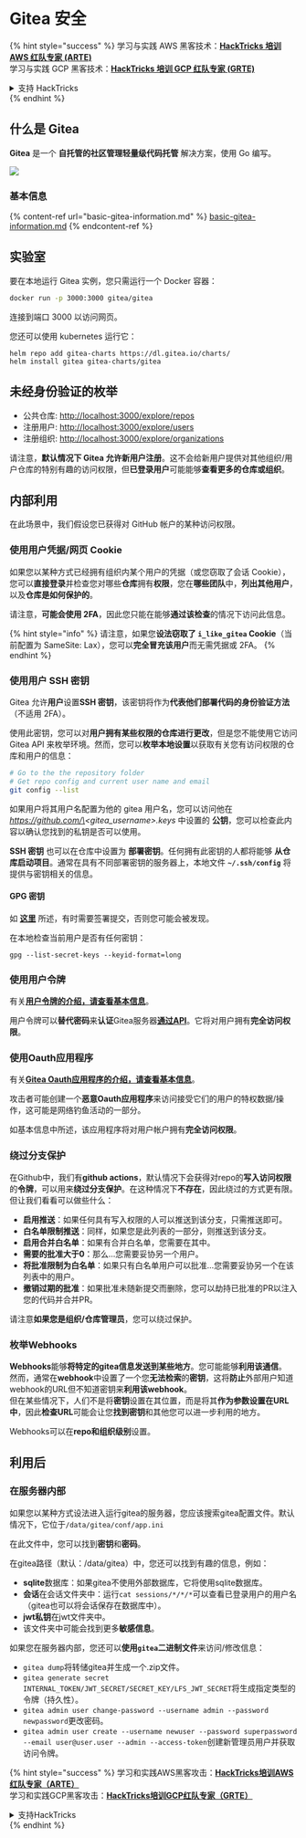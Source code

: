 # Gitea 安全

{% hint style="success" %}
学习与实践 AWS 黑客技术：<img src="../../.gitbook/assets/image (1) (1) (1).png" alt="" data-size="line">[**HackTricks 培训 AWS 红队专家 (ARTE)**](https://training.hacktricks.xyz/courses/arte)<img src="../../.gitbook/assets/image (1) (1) (1).png" alt="" data-size="line">\
学习与实践 GCP 黑客技术：<img src="../../.gitbook/assets/image (2).png" alt="" data-size="line">[**HackTricks 培训 GCP 红队专家 (GRTE)**<img src="../../.gitbook/assets/image (2).png" alt="" data-size="line">](https://training.hacktricks.xyz/courses/grte)

<details>

<summary>支持 HackTricks</summary>

* 查看 [**订阅计划**](https://github.com/sponsors/carlospolop)!
* **加入** 💬 [**Discord 群组**](https://discord.gg/hRep4RUj7f) 或 [**Telegram 群组**](https://t.me/peass) 或 **关注** 我们的 **Twitter** 🐦 [**@hacktricks\_live**](https://twitter.com/hacktricks_live)**.**
* **通过向** [**HackTricks**](https://github.com/carlospolop/hacktricks) 和 [**HackTricks Cloud**](https://github.com/carlospolop/hacktricks-cloud) GitHub 仓库提交 PR 分享黑客技巧。

</details>
{% endhint %}

## 什么是 Gitea

**Gitea** 是一个 **自托管的社区管理轻量级代码托管** 解决方案，使用 Go 编写。

![](<../../.gitbook/assets/image (160).png>)

### 基本信息

{% content-ref url="basic-gitea-information.md" %}
[basic-gitea-information.md](basic-gitea-information.md)
{% endcontent-ref %}

## 实验室

要在本地运行 Gitea 实例，您只需运行一个 Docker 容器：
```bash
docker run -p 3000:3000 gitea/gitea
```
连接到端口 3000 以访问网页。

您还可以使用 kubernetes 运行它：
```
helm repo add gitea-charts https://dl.gitea.io/charts/
helm install gitea gitea-charts/gitea
```
## 未经身份验证的枚举

* 公共仓库: [http://localhost:3000/explore/repos](http://localhost:3000/explore/repos)
* 注册用户: [http://localhost:3000/explore/users](http://localhost:3000/explore/users)
* 注册组织: [http://localhost:3000/explore/organizations](http://localhost:3000/explore/organizations)

请注意，**默认情况下 Gitea 允许新用户注册**。这不会给新用户提供对其他组织/用户仓库的特别有趣的访问权限，但**已登录用户**可能能够**查看更多的仓库或组织**。

## 内部利用

在此场景中，我们假设您已获得对 GitHub 帐户的某种访问权限。

### 使用用户凭据/网页 Cookie

如果您以某种方式已经拥有组织内某个用户的凭据（或您窃取了会话 Cookie），您可以**直接登录**并检查您对哪些**仓库**拥有**权限**，您在**哪些团队**中，**列出其他用户**，以及**仓库是如何保护的**。

请注意，**可能会使用 2FA**，因此您只能在能够**通过该检查**的情况下访问此信息。

{% hint style="info" %}
请注意，如果您**设法窃取了 `i_like_gitea` Cookie**（当前配置为 SameSite: Lax），您可以**完全冒充该用户**而无需凭据或 2FA。
{% endhint %}

### 使用用户 SSH 密钥

Gitea 允许**用户**设置**SSH 密钥**，该密钥将作为**代表他们部署代码的身份验证方法**（不适用 2FA）。

使用此密钥，您可以对**用户拥有某些权限的仓库进行更改**，但是您不能使用它访问 Gitea API 来枚举环境。然而，您可以**枚举本地设置**以获取有关您有访问权限的仓库和用户的信息：
```bash
# Go to the the repository folder
# Get repo config and current user name and email
git config --list
```
如果用户将其用户名配置为他的 gitea 用户名，您可以访问他在 _https://github.com/\<gitea\_username>.keys_ 中设置的 **公钥**，您可以检查此内容以确认您找到的私钥是否可以使用。

**SSH 密钥** 也可以在仓库中设置为 **部署密钥**。任何拥有此密钥的人都将能够 **从仓库启动项目**。通常在具有不同部署密钥的服务器上，本地文件 **`~/.ssh/config`** 将提供与密钥相关的信息。

#### GPG 密钥

如 [**这里**](https://github.com/carlospolop/hacktricks-cloud/blob/master/pentesting-ci-cd/gitea-security/broken-reference/README.md) 所述，有时需要签署提交，否则您可能会被发现。

在本地检查当前用户是否有任何密钥：
```shell
gpg --list-secret-keys --keyid-format=long
```
### 使用用户令牌

有关[**用户令牌的介绍，请查看基本信息**](basic-gitea-information.md#personal-access-tokens)。

用户令牌可以**替代密码**来**认证**Gitea服务器[**通过API**](https://try.gitea.io/api/swagger#/)。它将对用户拥有**完全访问权限**。

### 使用Oauth应用程序

有关[**Gitea Oauth应用程序的介绍，请查看基本信息**](./#with-oauth-application)。

攻击者可能创建一个**恶意Oauth应用程序**来访问接受它们的用户的特权数据/操作，这可能是网络钓鱼活动的一部分。

如基本信息中所述，该应用程序将对用户帐户拥有**完全访问权限**。

### 绕过分支保护

在Github中，我们有**github actions**，默认情况下会获得对repo的**写入访问权限**的**令牌**，可以用来**绕过分支保护**。在这种情况下**不存在**，因此绕过的方式更有限。但让我们看看可以做些什么：

* **启用推送**：如果任何具有写入权限的人可以推送到该分支，只需推送即可。
* **白名单限制推送**：同样，如果您是此列表的一部分，则推送到该分支。
* **启用合并白名单**：如果有合并白名单，您需要在其中。
* **需要的批准大于0**：那么...您需要妥协另一个用户。
* **将批准限制为白名单**：如果只有白名单用户可以批准...您需要妥协另一个在该列表中的用户。
* **撤销过期的批准**：如果批准未随新提交而删除，您可以劫持已批准的PR以注入您的代码并合并PR。

请注意**如果您是组织/仓库管理员**，您可以绕过保护。

### 枚举Webhooks

**Webhooks**能够**将特定的gitea信息发送到某些地方**。您可能能够**利用该通信**。\
然而，通常在**webhook**中设置了一个您**无法检索**的**密钥**，这将**防止**外部用户知道webhook的URL但不知道密钥来**利用该webhook**。\
但在某些情况下，人们不是将**密钥**设置在其位置，而是将其**作为参数设置在URL中**，因此**检查URL**可能会让您**找到密钥**和其他您可以进一步利用的地方。

Webhooks可以在**repo和组织级别**设置。

## 利用后

### 在服务器内部

如果您以某种方式设法进入运行gitea的服务器，您应该搜索gitea配置文件。默认情况下，它位于`/data/gitea/conf/app.ini`

在此文件中，您可以找到**密钥**和**密码**。

在gitea路径（默认：/data/gitea）中，您还可以找到有趣的信息，例如：

* **sqlite**数据库：如果gitea不使用外部数据库，它将使用sqlite数据库。
* **会话**在会话文件夹中：运行`cat sessions/*/*/*`可以查看已登录用户的用户名（gitea也可以将会话保存在数据库中）。
* **jwt私钥**在jwt文件夹中。
* 该文件夹中可能会找到更多**敏感信息**。

如果您在服务器内部，您还可以**使用`gitea`二进制文件**来访问/修改信息：

* `gitea dump`将转储gitea并生成一个.zip文件。
* `gitea generate secret INTERNAL_TOKEN/JWT_SECRET/SECRET_KEY/LFS_JWT_SECRET`将生成指定类型的令牌（持久性）。
* `gitea admin user change-password --username admin --password newpassword`更改密码。
* `gitea admin user create --username newuser --password superpassword --email user@user.user --admin --access-token`创建新管理员用户并获取访问令牌。

{% hint style="success" %}
学习和实践AWS黑客攻击：<img src="../../.gitbook/assets/image (1) (1) (1).png" alt="" data-size="line">[**HackTricks培训AWS红队专家（ARTE）**](https://training.hacktricks.xyz/courses/arte)<img src="../../.gitbook/assets/image (1) (1) (1).png" alt="" data-size="line">\
学习和实践GCP黑客攻击：<img src="../../.gitbook/assets/image (2).png" alt="" data-size="line">[**HackTricks培训GCP红队专家（GRTE）**<img src="../../.gitbook/assets/image (2).png" alt="" data-size="line">](https://training.hacktricks.xyz/courses/grte)

<details>

<summary>支持HackTricks</summary>

* 查看[**订阅计划**](https://github.com/sponsors/carlospolop)!
* **加入** 💬 [**Discord小组**](https://discord.gg/hRep4RUj7f)或[**电报小组**](https://t.me/peass)或**关注**我们在**Twitter**上的**🐦 [**@hacktricks\_live**](https://twitter.com/hacktricks_live)**.**
* **通过向** [**HackTricks**](https://github.com/carlospolop/hacktricks)和[**HackTricks Cloud**](https://github.com/carlospolop/hacktricks-cloud) github仓库提交PR来分享黑客技巧。

</details>
{% endhint %}
